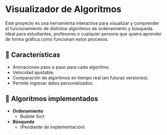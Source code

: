 # Visualizador de Algoritmos

Este proyecto es una herramienta interactiva para visualizar y comprender el funcionamiento de distintos algoritmos de ordenamiento y búsqueda.  
Ideal para estudiantes, profesores o cualquier persona que quiera aprender de forma gráfica cómo funcionan estos procesos.

## 🚀 Características
- Animaciones paso a paso para cada algoritmo.
- Velocidad ajustable.
- Comparación de algoritmos en tiempo real (en futuras versiones).
- Permite ingresar datos personalizados.

## 📌 Algoritmos implementados
- **Ordenamiento**
  - Bubble Sort
- **Búsqueda**
  - (Pendiente de implementación)
